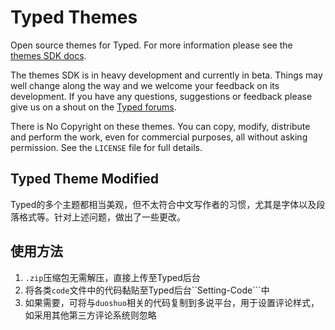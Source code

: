 # Typed Themes

Open source themes for Typed. For more information please see the [themes SDK docs](https://www.typed.com/docs/themes/latest).

The themes SDK is in heavy development and currently in beta. Things may well change along the way and we welcome your feedback on its development. If you have any questions, suggestions or feedback please give us on a shout on the [Typed forums](http://forums.realmacsoftware.com/c/typed).

There is No Copyright on these themes. You can copy, modify, distribute and perform the work, even for commercial purposes, all without asking permission. See the `LICENSE` file for full details.

## Typed Theme Modified

Typed的多个主题都相当美观，但不太符合中文写作者的习惯，尤其是字体以及段落格式等。针对上述问题，做出了一些更改。

## 使用方法

1. `.zip`压缩包无需解压，直接上传至Typed后台
2. 将各类`code`文件中的代码黏贴至Typed后台\`\`Setting-Code\`\`\`中
3. 如果需要，可将与`duoshuo`相关的代码复制到多说平台，用于设置评论样式，如采用其他第三方评论系统则忽略

